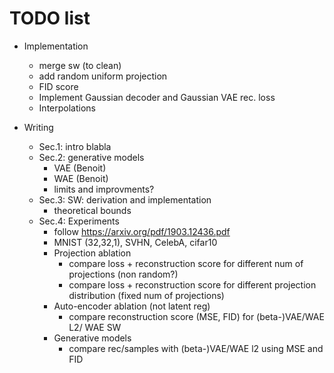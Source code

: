 # TODO list

* Implementation
  * merge sw (to clean)
  * add random uniform projection
  * FID score
  * Implement Gaussian decoder and Gaussian VAE rec. loss
  * Interpolations

* Writing
  * Sec.1: intro blabla
  * Sec.2: generative models
    * VAE (Benoit)
    * WAE (Benoit)
    * limits and improvments?
  * Sec.3: SW: derivation and implementation
    * theoretical bounds
  * Sec.4: Experiments
    * follow https://arxiv.org/pdf/1903.12436.pdf
    * MNIST (32,32,1), SVHN, CelebA, cifar10    
    * Projection ablation
      * compare loss + reconstruction score for different num of projections (non random?)
      * compare loss + reconstruction score for different projection distribution (fixed num of projections)
    * Auto-encoder ablation (not latent reg)
      * compare reconstruction score (MSE, FID) for (beta-)VAE/WAE L2/ WAE SW
    * Generative models
      * compare rec/samples with (beta-)VAE/WAE l2 using MSE and FID
